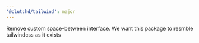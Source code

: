 ```yaml
---
"@clutchd/tailwind": major
---
```


Remove custom space-between interface. We want this package to resmble tailwindcss as it exists
